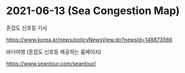 # 2021-06-13 (Sea Congestion Map)

혼잡도 신호등 기사

https://www.korea.kr/news/policyNewsView.do?newsId=148873566

바다여행 (혼잡도 신호등 제공하는 홈페이지)

https://www.seantour.com/seantour/